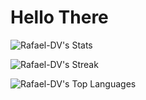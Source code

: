 # Hello There

![Rafael-DV's Stats](https://github-readme-stats.vercel.app/api?username=Rafael-DV&theme=gotham&show_icons=true&hide_border=false&count_private=true)

![Rafael-DV's Streak](https://github-readme-streak-stats.herokuapp.com/?user=Rafael-DV&theme=gotham&hide_border=false)

![Rafael-DV's Top Languages](https://github-readme-stats.vercel.app/api/top-langs/?username=Rafael-DV&theme=gotham&show_icons=true&hide_border=false&layout=compact)
